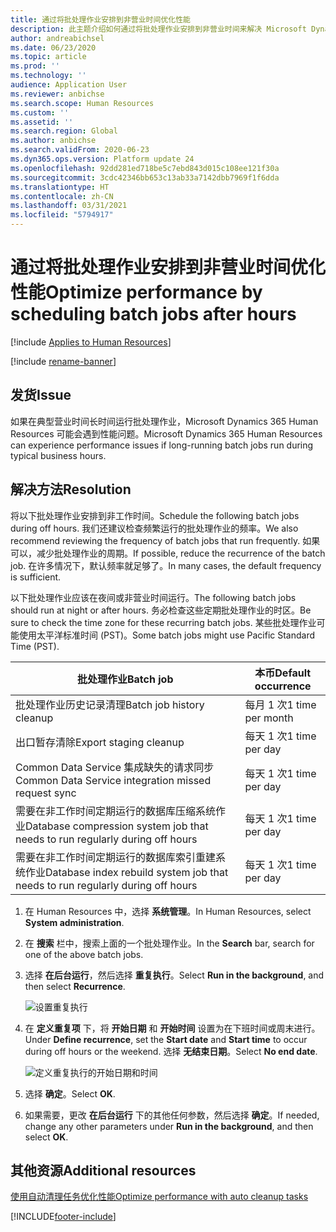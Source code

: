```yaml
---
title: 通过将批处理作业安排到非营业时间优化性能
description: 此主题介绍如何通过将批处理作业安排到非营业时间来解决 Microsoft Dynamics 365 Human Resources 的性能问题。
author: andreabichsel
ms.date: 06/23/2020
ms.topic: article
ms.prod: ''
ms.technology: ''
audience: Application User
ms.reviewer: anbichse
ms.search.scope: Human Resources
ms.custom: ''
ms.assetid: ''
ms.search.region: Global
ms.author: anbichse
ms.search.validFrom: 2020-06-23
ms.dyn365.ops.version: Platform update 24
ms.openlocfilehash: 92dd281ed718be5c7ebd843d015c108ee121f30a
ms.sourcegitcommit: 3cdc42346bb653c13ab33a7142dbb7969f1f6dda
ms.translationtype: HT
ms.contentlocale: zh-CN
ms.lasthandoff: 03/31/2021
ms.locfileid: "5794917"
---
```

# <a name="optimize-performance-by-scheduling-batch-jobs-after-hours"></a><span data-ttu-id="ed5fc-103">通过将批处理作业安排到非营业时间优化性能</span><span class="sxs-lookup"><span data-stu-id="ed5fc-103">Optimize performance by scheduling batch jobs after hours</span></span>

[!include [Applies to Human Resources](../includes/applies-to-hr.md)]

[!include [rename-banner](~/includes/cc-data-platform-banner.md)]

## <a name="issue"></a><span data-ttu-id="ed5fc-104">发货</span><span class="sxs-lookup"><span data-stu-id="ed5fc-104">Issue</span></span>

<span data-ttu-id="ed5fc-105">如果在典型营业时间长时间运行批处理作业，Microsoft Dynamics 365 Human Resources 可能会遇到性能问题。</span><span class="sxs-lookup"><span data-stu-id="ed5fc-105">Microsoft Dynamics 365 Human Resources can experience performance issues if long-running batch jobs run during typical business hours.</span></span>

## <a name="resolution"></a><span data-ttu-id="ed5fc-106">解决方法</span><span class="sxs-lookup"><span data-stu-id="ed5fc-106">Resolution</span></span>

<span data-ttu-id="ed5fc-107">将以下批处理作业安排到非工作时间。</span><span class="sxs-lookup"><span data-stu-id="ed5fc-107">Schedule the following batch jobs during off hours.</span></span> <span data-ttu-id="ed5fc-108">我们还建议检查频繁运行的批处理作业的频率。</span><span class="sxs-lookup"><span data-stu-id="ed5fc-108">We also recommend reviewing the frequency of batch jobs that run frequently.</span></span> <span data-ttu-id="ed5fc-109">如果可以，减少批处理作业的周期。</span><span class="sxs-lookup"><span data-stu-id="ed5fc-109">If possible, reduce the recurrence of the batch job.</span></span> <span data-ttu-id="ed5fc-110">在许多情况下，默认频率就足够了。</span><span class="sxs-lookup"><span data-stu-id="ed5fc-110">In many cases, the default frequency is sufficient.</span></span>

<span data-ttu-id="ed5fc-111">以下批处理作业应该在夜间或非营业时间运行。</span><span class="sxs-lookup"><span data-stu-id="ed5fc-111">The following batch jobs should run at night or after hours.</span></span> <span data-ttu-id="ed5fc-112">务必检查这些定期批处理作业的时区。</span><span class="sxs-lookup"><span data-stu-id="ed5fc-112">Be sure to check the time zone for these recurring batch jobs.</span></span> <span data-ttu-id="ed5fc-113">某些批处理作业可能使用太平洋标准时间 (PST)。</span><span class="sxs-lookup"><span data-stu-id="ed5fc-113">Some batch jobs might use Pacific Standard Time (PST).</span></span>

| <span data-ttu-id="ed5fc-114">批处理作业</span><span class="sxs-lookup"><span data-stu-id="ed5fc-114">Batch job</span></span> | <span data-ttu-id="ed5fc-115">本币</span><span class="sxs-lookup"><span data-stu-id="ed5fc-115">Default occurrence</span></span> |
| --- | --- |
| <span data-ttu-id="ed5fc-116">批处理作业历史记录清理</span><span class="sxs-lookup"><span data-stu-id="ed5fc-116">Batch job history cleanup</span></span> | <span data-ttu-id="ed5fc-117">每月 1 次</span><span class="sxs-lookup"><span data-stu-id="ed5fc-117">1 time per month</span></span> |
| <span data-ttu-id="ed5fc-118">出口暂存清除</span><span class="sxs-lookup"><span data-stu-id="ed5fc-118">Export staging cleanup</span></span> | <span data-ttu-id="ed5fc-119">每天 1 次</span><span class="sxs-lookup"><span data-stu-id="ed5fc-119">1 time per day</span></span> |
| <span data-ttu-id="ed5fc-120">Common Data Service 集成缺失的请求同步</span><span class="sxs-lookup"><span data-stu-id="ed5fc-120">Common Data Service integration missed request sync</span></span> | <span data-ttu-id="ed5fc-121">每天 1 次</span><span class="sxs-lookup"><span data-stu-id="ed5fc-121">1 time per day</span></span> |
| <span data-ttu-id="ed5fc-122">需要在非工作时间定期运行的数据库压缩系统作业</span><span class="sxs-lookup"><span data-stu-id="ed5fc-122">Database compression system job that needs to run regularly during off hours</span></span> | <span data-ttu-id="ed5fc-123">每天 1 次</span><span class="sxs-lookup"><span data-stu-id="ed5fc-123">1 time per day</span></span> |
| <span data-ttu-id="ed5fc-124">需要在非工作时间定期运行的数据库索引重建系统作业</span><span class="sxs-lookup"><span data-stu-id="ed5fc-124">Database index rebuild system job that needs to run regularly during off hours</span></span> | <span data-ttu-id="ed5fc-125">每天 1 次</span><span class="sxs-lookup"><span data-stu-id="ed5fc-125">1 time per day</span></span> |

1. <span data-ttu-id="ed5fc-126">在 Human Resources 中，选择 **系统管理**。</span><span class="sxs-lookup"><span data-stu-id="ed5fc-126">In Human Resources, select **System administration**.</span></span>

2. <span data-ttu-id="ed5fc-127">在 **搜索** 栏中，搜索上面的一个批处理作业。</span><span class="sxs-lookup"><span data-stu-id="ed5fc-127">In the **Search** bar, search for one of the above batch jobs.</span></span>

3. <span data-ttu-id="ed5fc-128">选择 **在后台运行**，然后选择 **重复执行**。</span><span class="sxs-lookup"><span data-stu-id="ed5fc-128">Select **Run in the background**, and then select **Recurrence**.</span></span>

   ![设置重复执行](media/talent-batch-history-cleanup-recurrence.png)

4. <span data-ttu-id="ed5fc-130">在 **定义重复项** 下，将 **开始日期** 和 **开始时间** 设置为在下班时间或周末进行。</span><span class="sxs-lookup"><span data-stu-id="ed5fc-130">Under **Define recurrence**, set the **Start date** and **Start time** to occur during off hours or the weekend.</span></span> <span data-ttu-id="ed5fc-131">选择 **无结束日期**。</span><span class="sxs-lookup"><span data-stu-id="ed5fc-131">Select **No end date**.</span></span> 

   ![定义重复执行的开始日期和时间](media/talent-batch-history-cleanup-define-recurrence.png)

5. <span data-ttu-id="ed5fc-133">选择 **确定**。</span><span class="sxs-lookup"><span data-stu-id="ed5fc-133">Select **OK**.</span></span>

6. <span data-ttu-id="ed5fc-134">如果需要，更改 **在后台运行** 下的其他任何参数，然后选择 **确定**。</span><span class="sxs-lookup"><span data-stu-id="ed5fc-134">If needed, change any other parameters under **Run in the background**, and then select **OK**.</span></span>

## <a name="additional-resources"></a><span data-ttu-id="ed5fc-135">其他资源</span><span class="sxs-lookup"><span data-stu-id="ed5fc-135">Additional resources</span></span>

[<span data-ttu-id="ed5fc-136">使用自动清理任务优化性能</span><span class="sxs-lookup"><span data-stu-id="ed5fc-136">Optimize performance with auto cleanup tasks</span></span>](hr-admin-troubleshooting-batch-history.md)


[!INCLUDE[footer-include](../includes/footer-banner.md)]